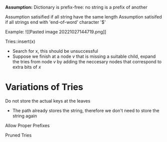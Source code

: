 **Assumption:** Dictionary is prefix-free: no string is a prefix of another

Assumption satisified if all string have the same length
Assumption satisifed if all strings end with 'end-of-word' character '$'

Example:
![[Pasted image 20221027144719.png]]

Tries::insert(x)
- Search for x, this should be unsuccessful
- Suppose we finish at a node $v$ that is missing a suitable child, expand the tries from node $v$ by adding the neccesary nodes that correspond to extra bits of $x$

# Variations of Tries

Do not store the actual keys at the leaves
- The path already stores the string, therefore we don't need to store the string again


Allow Proper Prefixes

Pruned Tries


